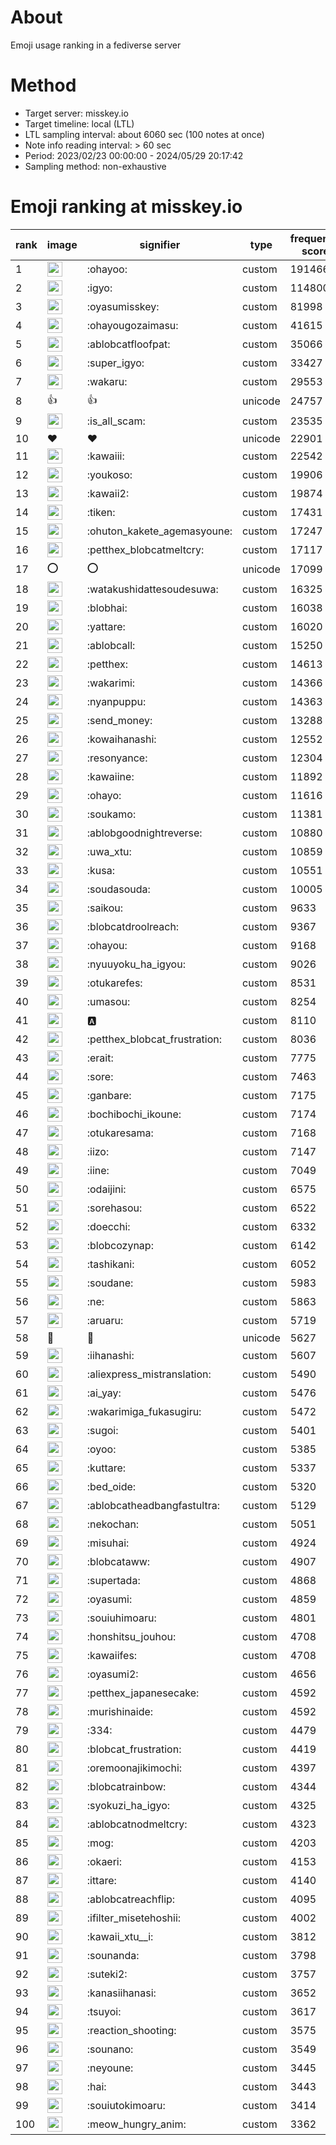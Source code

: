 # About
Emoji usage ranking in a fediverse server

# Method
- Target server: misskey.io
- Target timeline: local (LTL)
- LTL sampling interval: about 6060 sec (100 notes at once)
- Note info reading interval: > 60 sec
- Period: 2023/02/23 00:00:00 - 2024/05/29 20:17:42 
- Sampling method: non-exhaustive

# Emoji ranking at misskey.io

|rank|image|signifier|type|frequency score|
|----|----|----|----|----|
|1|<img height="24" src="https://misskey.io/emoji/ohayoo.webp">|:ohayoo:|custom|191466|
|2|<img height="24" src="https://misskey.io/emoji/igyo.webp">|:igyo:|custom|114800|
|3|<img height="24" src="https://misskey.io/emoji/oyasumisskey.webp">|:oyasumisskey:|custom|81998|
|4|<img height="24" src="https://misskey.io/emoji/ohayougozaimasu.webp">|:ohayougozaimasu:|custom|41615|
|5|<img height="24" src="https://misskey.io/emoji/ablobcatfloofpat.webp">|:ablobcatfloofpat:|custom|35066|
|6|<img height="24" src="https://misskey.io/emoji/super_igyo.webp">|:super_igyo:|custom|33427|
|7|<img height="24" src="https://misskey.io/emoji/wakaru.webp">|:wakaru:|custom|29553|
|8|👍|👍|unicode|24757|
|9|<img height="24" src="https://misskey.io/emoji/is_all_scam.webp">|:is_all_scam:|custom|23535|
|10|❤|❤|unicode|22901|
|11|<img height="24" src="https://misskey.io/emoji/kawaiii.webp">|:kawaiii:|custom|22542|
|12|<img height="24" src="https://misskey.io/emoji/youkoso.webp">|:youkoso:|custom|19906|
|13|<img height="24" src="https://misskey.io/emoji/kawaii2.webp">|:kawaii2:|custom|19874|
|14|<img height="24" src="https://misskey.io/emoji/tiken.webp">|:tiken:|custom|17431|
|15|<img height="24" src="https://misskey.io/emoji/ohuton_kakete_agemasyoune.webp">|:ohuton_kakete_agemasyoune:|custom|17247|
|16|<img height="24" src="https://misskey.io/emoji/petthex_blobcatmeltcry.webp">|:petthex_blobcatmeltcry:|custom|17117|
|17|⭕|⭕|unicode|17099|
|18|<img height="24" src="https://misskey.io/emoji/watakushidattesoudesuwa.webp">|:watakushidattesoudesuwa:|custom|16325|
|19|<img height="24" src="https://misskey.io/emoji/blobhai.webp">|:blobhai:|custom|16038|
|20|<img height="24" src="https://misskey.io/emoji/yattare.webp">|:yattare:|custom|16020|
|21|<img height="24" src="https://misskey.io/emoji/ablobcall.webp">|:ablobcall:|custom|15250|
|22|<img height="24" src="https://misskey.io/emoji/petthex.webp">|:petthex:|custom|14613|
|23|<img height="24" src="https://misskey.io/emoji/wakarimi.webp">|:wakarimi:|custom|14366|
|24|<img height="24" src="https://misskey.io/emoji/nyanpuppu.webp">|:nyanpuppu:|custom|14363|
|25|<img height="24" src="https://misskey.io/emoji/send_money.webp">|:send_money:|custom|13288|
|26|<img height="24" src="https://misskey.io/emoji/kowaihanashi.webp">|:kowaihanashi:|custom|12552|
|27|<img height="24" src="https://misskey.io/emoji/resonyance.webp">|:resonyance:|custom|12304|
|28|<img height="24" src="https://misskey.io/emoji/kawaiine.webp">|:kawaiine:|custom|11892|
|29|<img height="24" src="https://misskey.io/emoji/ohayo.webp">|:ohayo:|custom|11616|
|30|<img height="24" src="https://misskey.io/emoji/soukamo.webp">|:soukamo:|custom|11381|
|31|<img height="24" src="https://misskey.io/emoji/ablobgoodnightreverse.webp">|:ablobgoodnightreverse:|custom|10880|
|32|<img height="24" src="https://misskey.io/emoji/uwa_xtu.webp">|:uwa_xtu:|custom|10859|
|33|<img height="24" src="https://misskey.io/emoji/kusa.webp">|:kusa:|custom|10551|
|34|<img height="24" src="https://misskey.io/emoji/soudasouda.webp">|:soudasouda:|custom|10005|
|35|<img height="24" src="https://misskey.io/emoji/saikou.webp">|:saikou:|custom|9633|
|36|<img height="24" src="https://misskey.io/emoji/blobcatdroolreach.webp">|:blobcatdroolreach:|custom|9367|
|37|<img height="24" src="https://misskey.io/emoji/ohayou.webp">|:ohayou:|custom|9168|
|38|<img height="24" src="https://misskey.io/emoji/nyuuyoku_ha_igyou.webp">|:nyuuyoku_ha_igyou:|custom|9026|
|39|<img height="24" src="https://misskey.io/emoji/otukarefes.webp">|:otukarefes:|custom|8531|
|40|<img height="24" src="https://misskey.io/emoji/umasou.webp">|:umasou:|custom|8254|
|41|<img height="24" src="https://misskey.io/emoji/a.webp">|:a:|custom|8110|
|42|<img height="24" src="https://misskey.io/emoji/petthex_blobcat_frustration.webp">|:petthex_blobcat_frustration:|custom|8036|
|43|<img height="24" src="https://misskey.io/emoji/erait.webp">|:erait:|custom|7775|
|44|<img height="24" src="https://misskey.io/emoji/sore.webp">|:sore:|custom|7463|
|45|<img height="24" src="https://misskey.io/emoji/ganbare.webp">|:ganbare:|custom|7175|
|46|<img height="24" src="https://misskey.io/emoji/bochibochi_ikoune.webp">|:bochibochi_ikoune:|custom|7174|
|47|<img height="24" src="https://misskey.io/emoji/otukaresama.webp">|:otukaresama:|custom|7168|
|48|<img height="24" src="https://misskey.io/emoji/iizo.webp">|:iizo:|custom|7147|
|49|<img height="24" src="https://misskey.io/emoji/iine.webp">|:iine:|custom|7049|
|50|<img height="24" src="https://misskey.io/emoji/odaijini.webp">|:odaijini:|custom|6575|
|51|<img height="24" src="https://misskey.io/emoji/sorehasou.webp">|:sorehasou:|custom|6522|
|52|<img height="24" src="https://misskey.io/emoji/doecchi.webp">|:doecchi:|custom|6332|
|53|<img height="24" src="https://misskey.io/emoji/blobcozynap.webp">|:blobcozynap:|custom|6142|
|54|<img height="24" src="https://misskey.io/emoji/tashikani.webp">|:tashikani:|custom|6052|
|55|<img height="24" src="https://misskey.io/emoji/soudane.webp">|:soudane:|custom|5983|
|56|<img height="24" src="https://misskey.io/emoji/ne.webp">|:ne:|custom|5863|
|57|<img height="24" src="https://misskey.io/emoji/aruaru.webp">|:aruaru:|custom|5719|
|58|🎉|🎉|unicode|5627|
|59|<img height="24" src="https://misskey.io/emoji/iihanashi.webp">|:iihanashi:|custom|5607|
|60|<img height="24" src="https://misskey.io/emoji/aliexpress_mistranslation.webp">|:aliexpress_mistranslation:|custom|5490|
|61|<img height="24" src="https://misskey.io/emoji/ai_yay.webp">|:ai_yay:|custom|5476|
|62|<img height="24" src="https://misskey.io/emoji/wakarimiga_fukasugiru.webp">|:wakarimiga_fukasugiru:|custom|5472|
|63|<img height="24" src="https://misskey.io/emoji/sugoi.webp">|:sugoi:|custom|5401|
|64|<img height="24" src="https://misskey.io/emoji/oyoo.webp">|:oyoo:|custom|5385|
|65|<img height="24" src="https://misskey.io/emoji/kuttare.webp">|:kuttare:|custom|5337|
|66|<img height="24" src="https://misskey.io/emoji/bed_oide.webp">|:bed_oide:|custom|5320|
|67|<img height="24" src="https://misskey.io/emoji/ablobcatheadbangfastultra.webp">|:ablobcatheadbangfastultra:|custom|5129|
|68|<img height="24" src="https://misskey.io/emoji/nekochan.webp">|:nekochan:|custom|5051|
|69|<img height="24" src="https://misskey.io/emoji/misuhai.webp">|:misuhai:|custom|4924|
|70|<img height="24" src="https://misskey.io/emoji/blobcataww.webp">|:blobcataww:|custom|4907|
|71|<img height="24" src="https://misskey.io/emoji/supertada.webp">|:supertada:|custom|4868|
|72|<img height="24" src="https://misskey.io/emoji/oyasumi.webp">|:oyasumi:|custom|4859|
|73|<img height="24" src="https://misskey.io/emoji/souiuhimoaru.webp">|:souiuhimoaru:|custom|4801|
|74|<img height="24" src="https://misskey.io/emoji/honshitsu_jouhou.webp">|:honshitsu_jouhou:|custom|4708|
|75|<img height="24" src="https://misskey.io/emoji/kawaiifes.webp">|:kawaiifes:|custom|4708|
|76|<img height="24" src="https://misskey.io/emoji/oyasumi2.webp">|:oyasumi2:|custom|4656|
|77|<img height="24" src="https://misskey.io/emoji/petthex_japanesecake.webp">|:petthex_japanesecake:|custom|4592|
|78|<img height="24" src="https://misskey.io/emoji/murishinaide.webp">|:murishinaide:|custom|4592|
|79|<img height="24" src="https://misskey.io/emoji/334.webp">|:334:|custom|4479|
|80|<img height="24" src="https://misskey.io/emoji/blobcat_frustration.webp">|:blobcat_frustration:|custom|4419|
|81|<img height="24" src="https://misskey.io/emoji/oremoonajikimochi.webp">|:oremoonajikimochi:|custom|4397|
|82|<img height="24" src="https://misskey.io/emoji/blobcatrainbow.webp">|:blobcatrainbow:|custom|4344|
|83|<img height="24" src="https://misskey.io/emoji/syokuzi_ha_igyo.webp">|:syokuzi_ha_igyo:|custom|4325|
|84|<img height="24" src="https://misskey.io/emoji/ablobcatnodmeltcry.webp">|:ablobcatnodmeltcry:|custom|4323|
|85|<img height="24" src="https://misskey.io/emoji/mog.webp">|:mog:|custom|4203|
|86|<img height="24" src="https://misskey.io/emoji/okaeri.webp">|:okaeri:|custom|4153|
|87|<img height="24" src="https://misskey.io/emoji/ittare.webp">|:ittare:|custom|4140|
|88|<img height="24" src="https://misskey.io/emoji/ablobcatreachflip.webp">|:ablobcatreachflip:|custom|4095|
|89|<img height="24" src="https://misskey.io/emoji/ifilter_misetehoshii.webp">|:ifilter_misetehoshii:|custom|4002|
|90|<img height="24" src="https://misskey.io/emoji/kawaii_xtu__i.webp">|:kawaii_xtu__i:|custom|3812|
|91|<img height="24" src="https://misskey.io/emoji/sounanda.webp">|:sounanda:|custom|3798|
|92|<img height="24" src="https://misskey.io/emoji/suteki2.webp">|:suteki2:|custom|3757|
|93|<img height="24" src="https://misskey.io/emoji/kanasiihanasi.webp">|:kanasiihanasi:|custom|3652|
|94|<img height="24" src="https://misskey.io/emoji/tsuyoi.webp">|:tsuyoi:|custom|3617|
|95|<img height="24" src="https://misskey.io/emoji/reaction_shooting.webp">|:reaction_shooting:|custom|3575|
|96|<img height="24" src="https://misskey.io/emoji/sounano.webp">|:sounano:|custom|3549|
|97|<img height="24" src="https://misskey.io/emoji/neyoune.webp">|:neyoune:|custom|3445|
|98|<img height="24" src="https://misskey.io/emoji/hai.webp">|:hai:|custom|3443|
|99|<img height="24" src="https://misskey.io/emoji/souiutokimoaru.webp">|:souiutokimoaru:|custom|3414|
|100|<img height="24" src="https://misskey.io/emoji/meow_hungry_anim.webp">|:meow_hungry_anim:|custom|3362|
